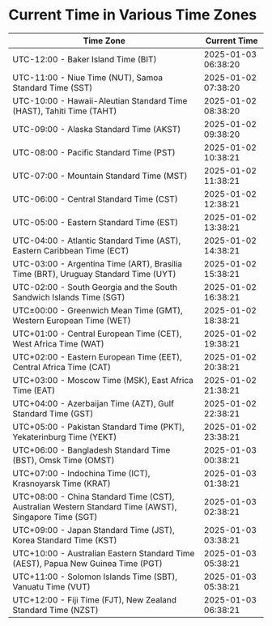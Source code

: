 # Current Time in Various Time Zones

| Time Zone | Current Time |
|-----------|--------------|
| UTC-12:00 - Baker Island Time (BIT) | 2025-01-03 06:38:20 |
| UTC-11:00 - Niue Time (NUT), Samoa Standard Time (SST) | 2025-01-02 07:38:20 |
| UTC-10:00 - Hawaii-Aleutian Standard Time (HAST), Tahiti Time (TAHT) | 2025-01-02 08:38:20 |
| UTC-09:00 - Alaska Standard Time (AKST) | 2025-01-02 09:38:20 |
| UTC-08:00 - Pacific Standard Time (PST) | 2025-01-02 10:38:21 |
| UTC-07:00 - Mountain Standard Time (MST) | 2025-01-02 11:38:21 |
| UTC-06:00 - Central Standard Time (CST) | 2025-01-02 12:38:21 |
| UTC-05:00 - Eastern Standard Time (EST) | 2025-01-02 13:38:21 |
| UTC-04:00 - Atlantic Standard Time (AST), Eastern Caribbean Time (ECT) | 2025-01-02 14:38:21 |
| UTC-03:00 - Argentina Time (ART), Brasília Time (BRT), Uruguay Standard Time (UYT) | 2025-01-02 15:38:21 |
| UTC-02:00 - South Georgia and the South Sandwich Islands Time (SGT) | 2025-01-02 16:38:21 |
| UTC±00:00 - Greenwich Mean Time (GMT), Western European Time (WET) | 2025-01-02 18:38:21 |
| UTC+01:00 - Central European Time (CET), West Africa Time (WAT) | 2025-01-02 19:38:21 |
| UTC+02:00 - Eastern European Time (EET), Central Africa Time (CAT) | 2025-01-02 20:38:21 |
| UTC+03:00 - Moscow Time (MSK), East Africa Time (EAT) | 2025-01-02 21:38:21 |
| UTC+04:00 - Azerbaijan Time (AZT), Gulf Standard Time (GST) | 2025-01-02 22:38:21 |
| UTC+05:00 - Pakistan Standard Time (PKT), Yekaterinburg Time (YEKT) | 2025-01-02 23:38:21 |
| UTC+06:00 - Bangladesh Standard Time (BST), Omsk Time (OMST) | 2025-01-03 00:38:21 |
| UTC+07:00 - Indochina Time (ICT), Krasnoyarsk Time (KRAT) | 2025-01-03 01:38:21 |
| UTC+08:00 - China Standard Time (CST), Australian Western Standard Time (AWST), Singapore Time (SGT) | 2025-01-03 02:38:21 |
| UTC+09:00 - Japan Standard Time (JST), Korea Standard Time (KST) | 2025-01-03 03:38:21 |
| UTC+10:00 - Australian Eastern Standard Time (AEST), Papua New Guinea Time (PGT) | 2025-01-03 05:38:21 |
| UTC+11:00 - Solomon Islands Time (SBT), Vanuatu Time (VUT) | 2025-01-03 05:38:21 |
| UTC+12:00 - Fiji Time (FJT), New Zealand Standard Time (NZST) | 2025-01-03 06:38:21 |
